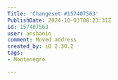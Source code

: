 ```yaml
---
Title: 'Changeset #157407563'
PublishDate: 2024-10-03T08:23:31Z
id: 157407563
user: anshanin
comment: Moved address
created_by: iD 2.30.2
tags:
- Montenegro

---
```

